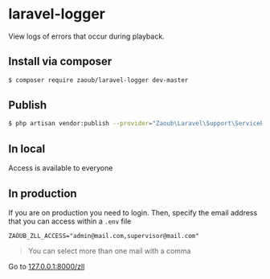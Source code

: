 # laravel-logger
View logs of errors that occur during playback.

## Install via composer
```bash
$ composer require zaoub/laravel-logger dev-master
```

## Publish
```bash
$ php artisan vendor:publish --provider="Zaoub\Laravel\Support\ServiceProvider" --tag="public"
```

## In local
Access is available to everyone

## In production
If you are on production you need to login. Then, specify the email address that you can access within a `.env` file

```env
ZAOUB_ZLL_ACCESS="admin@mail.com,supervisor@mail.com"
```
> You can select more than one mail with a comma

Go to [127.0.0.1:8000/zll](http://127.0.0.1:8000/zll)